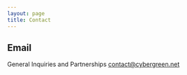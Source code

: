 ```yaml
---
layout: page
title: Contact
---
```


<h2 style="margin-left: 0px; margin-right: 0px;">Email</h2>
General Inquiries and Partnerships
<a href="mailto:contact@cybergreen.net">c</a><a href="mailto:contact@cybergreen.net">ontact@cybergreen.net</a>
